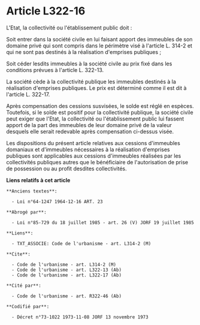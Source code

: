 # Article L322-16

L'Etat, la collectivité ou l'établissement public doit :

Soit entrer dans la société civile en lui faisant apport des immeubles de son domaine privé qui sont compris dans le
périmètre visé à l'article L. 314-2 et qui ne sont pas destinés à la réalisation d'emprises publiques ;

Soit céder lesdits immeubles à la société civile au prix fixé dans les conditions prévues à l'article L. 322-13.

La société cède à la collectivité publique les immeubles destinés à la réalisation d'emprises publiques. Le prix est
déterminé comme il est dit à l'article L. 322-17.

Après compensation des cessions susvisées, le solde est réglé en espèces. Toutefois, si le solde est positif pour la
collectivité publique, la société civile peut exiger que l'Etat, la collectivité ou l'établissement public lui fassent apport
de la part des immeubles de leur domaine privé de la valeur desquels elle serait redevable après compensation ci-dessus
visée.

Les dispositions du présent article relatives aux cessions d'immeubles domaniaux et d'immeubles nécessaires à la réalisation
d'emprises publiques sont applicables aux cessions d'immeubles réalisées par les collectivités publiques autres que le
bénéficiaire de l'autorisation de prise de possession ou au profit desdites collectivités.

**Liens relatifs à cet article**

	**Anciens textes**:

	  - Loi n°64-1247 1964-12-16 ART. 23

	**Abrogé par**:

	  - Loi n°85-729 du 18 juillet 1985 - art. 26 (V) JORF 19 juillet 1985

	**Liens**:

	  - TXT_ASSOCIE: Code de l'urbanisme - art. L314-2 (M)

	**Cite**:

	  - Code de l'urbanisme - art. L314-2 (M)
	  - Code de l'urbanisme - art. L322-13 (Ab)
	  - Code de l'urbanisme - art. L322-17 (Ab)

	**Cité par**:

	  - Code de l'urbanisme - art. R322-46 (Ab)

	**Codifié par**:

	  - Décret n°73-1022 1973-11-08 JORF 13 novembre 1973
